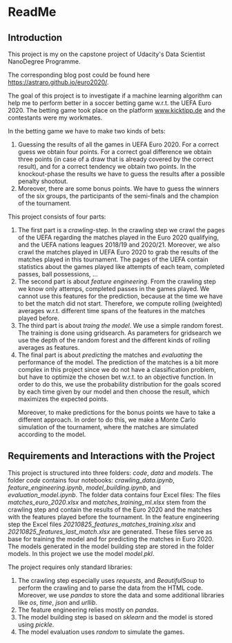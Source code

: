 <h1> ReadMe </h1>

<h2> Introduction </h2>
This project is my on the capstone project of Udacity's Data Scientist NanoDegree Programme.

The corresponding blog post could be found here https://astraro.github.io/euro2020/.

The goal of this project is to investigate if a machine learning algorithm can help me to perform better in a soccer betting game w.r.t. the UEFA Euro 2020. The betting game took place on the platform www.kicktipp.de and the contestants were my workmates.

In the betting game we have to make two kinds of bets:
<ol>
  <li>Guessing the results of all the games in UEFA Euro 2020. For a correct guess we obtain four points. For a correct goal difference we obtain three points (in case of a draw that is already covered by the correct result), and for a correct tendency we obtain two points. In the knockout-phase the results we have to guess the results after a possible penalty shootout.</li>
  <li> Moreover, there are some bonus points. We have to guess the winners of the six groups, the participants of the semi-finals and the champion of the tournament.</li>
</ol>

This project consists of four parts:
<ol>
  <li>The first part is a <em>crawling</em>-step. In the crawling step we crawl the pages of the UEFA regarding the matches played in the Euro 2020 qualifying, and the UEFA nations leagues 2018/19 and 2020/21. Moreover, we also crawl the matches played in UEFA Euro 2020 to grab the results of the matches played in this tournament. The pages of the UEFA contain statistics about the games played like attempts of each team, completed passes, ball possessions, ...</li>
  <li>The second part is about <em>feature engineering</em>. From the crawling step we know only attemps, completed passes in the games played. We cannot use this features for the prediction, because at the time we have to bet the match did not start. Therefore, we compute rolling (weighted) averages w.r.t. different time spans of the features in the matches played before.</li>
  <li>The third part is about <em>traing the model</em>. We use a simple random forest. The training is done using gridsearch. As parameters for gridsearch we use the depth of the random forest and the different kinds of rolling averages as features.</li>
  <li>The final part is about <em>predicting</em> the matches and <em>evaluating</em> the performance of the model. The prediction of the matches is a bit more complex in this project since we do not have a classification problem, but have to optimize the chosen bet w.r.t. to an objective function. In order to do this, we use the probability distribution for the goals scored by each time given by our model and then choose the result, which maximizes the expected points.
  
  Moreover, to make predictions for the bonus points we have to take a different approach. In order to do this, we make a Monte Carlo simulation of the tournament, where the matches are simulated according to the model.
  </li>
</ol>

<h2> Requirements and Interactions with the Project</h2>
This project is structured into three folders: <em>code</em>, <em>data</em> and <em>models</em>. The folder <em>code</em> contains four notebooks: <em>crawling_data.ipynb</em>, <em>feature_engineering.ipynb</em>, <em>model_building.ipynb</em>, and <em>evaluation_model.ipynb</em>. The folder data contains four Excel files: The files <em>matches_euro_2020.xlsx</em> and <em>matches_training_ml.xlsx</em> stem from the crawling step and contain the results of the Euro 2020 and the matches with the features played before the tournament. In the feature engineering step the Excel files <em>20210825_features_matches_training.xlsx</em> and <em>20210825_features_last_match.xlsx</em> are generated. These files serve as base for training the model and for predicting the matches in Euro 2020. The models generated in the model building step are stored in the folder models. In this project we use the model <em>model.pkl</em>.

The project requires only standard libraries:
<ol>
  <li> The crawling step especially uses <em>requests</em>, and <em>BeautifulSoup</em> to perform the crawling and to parse the data from the HTML code. Moreover, we use                  <em>pandas</em> to store the data and some additional libraries like <em>os</em>, <em>time</em>, <em>json</em> and <em>urllib</em>.</li>
  <li> The feature engineering relies mostly on <em>pandas</em>.</li>
  <li> The model building step is based on <em>sklearn</em> and the model is stored using <em>pickle</em>.</li>
  <li> The model evaluation uses <em>random</em> to simulate the games.</li>
</ol>

